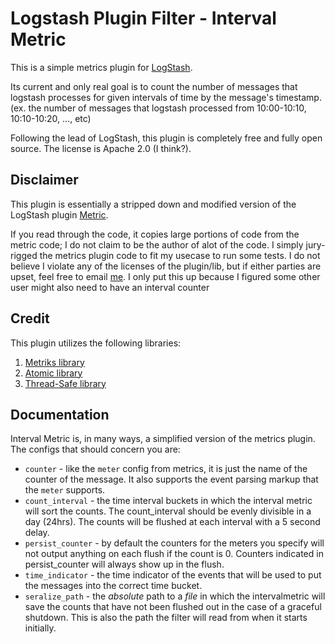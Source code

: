 # Logstash Plugin Filter - Interval Metric 

This is a simple metrics plugin for [LogStash](https://github.com/elasticsearch/logstash).

Its current and only real goal is to count the number of messages that logstash processes for given intervals of time by the message's timestamp. (ex. the number of messages that logstash processed from 10:00-10:10, 10:10-10:20, ..., etc)

Following the lead of LogStash, this plugin is completely free and fully open source. The license is Apache 2.0 (I think?). 



## Disclaimer

This plugin is essentially a stripped down and modified version of the LogStash plugin [Metric](https://github.com/logstash-plugins/logstash-filter-metrics). 

If you read through the code, it copies large portions of code from the metric code; I do not claim to be the author of alot of the code. I simply jury-rigged the metrics plugin code to fit my usecase to run some tests. I do not believe I violate any of the licenses of the plugin/lib, but if either parties are upset, feel free to email [me](kelvinfann@outlook.com). I only put this up because I figured some other user might also need to have an interval counter

## Credit
This plugin utilizes the following libraries:
  1. [Metriks library](https://github.com/eric/metriks)
  2. [Atomic library](https://github.com/ruby-concurrency/atomic)
  3. [Thread-Safe library](https://github.com/ruby-concurrency/thread_safe)

## Documentation

Interval Metric is, in many ways, a simplified version of the metrics plugin. The configs that should concern you are:
  - `counter` - like the `meter` config from metrics, it is just the name of the counter of the message. It also supports the event parsing markup that the `meter` supports.
  - `count_interval` - the time interval buckets in which the interval metric will sort the counts. The count_interval should be evenly divisible in a day (24hrs). The counts will be flushed at each interval with a 5 second delay.  
  - `persist_counter` - by default the counters for the meters you specify will not output anything on each flush if the count is 0. Counters indicated in persist_counter will always show up in the flush. 
  - `time_indicator` - the time indicator of the events that will be used to put the messages into the correct time bucket.
  - `seralize_path` - the *absolute* path to a *file* in which the intervalmetric will save the counts that have not been flushed out in the case of a graceful shutdown. This is also the path the filter will read from when it starts initially. 

